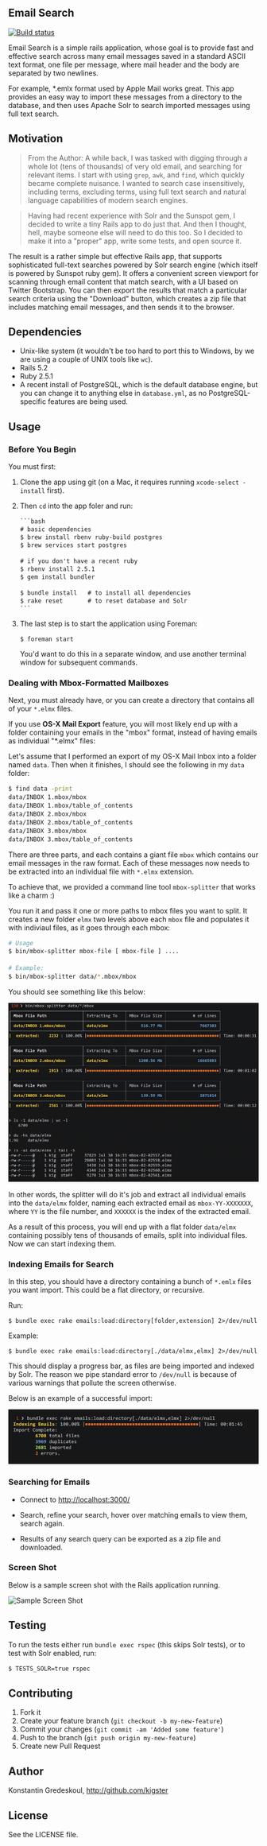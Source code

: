 ## Email Search 

[![Build status](https://secure.travis-ci.org/kigster/search-emlx-mailbox.png)](http://travis-ci.org/kigster/search-emlx-mailbox)

Email Search is a simple rails application, whose goal is to provide fast and effective search across many email messages saved in a standard ASCII text format, one file per message, where mail header and the body are separated by two newlines.

For example, \*.emlx format used by Apple Mail works great.  This app provides an easy way to import these messages from a directory to the database, and then uses Apache Solr to search imported messages using full text search.

## Motivation

> From the Author: A while back, I was tasked with digging through a whole lot (tens of thousands) of very old email, and searching for relevant items. I start with using `grep`, `awk`, and `find`, which quickly became complete nuisance. I wanted to search case insensitively, including terms, excluding terms, using full text search and natural language capabilities of modern search engines.

> Having had recent experience with Solr and the Sunspot gem, I decided to write a tiny Rails app to do just that.  And then I thought, hell, maybe someone else will need to do this too.  So I decided to make it into a "proper" app, write some tests, and open source it.

The result is a rather simple but effective Rails app, that supports sophisticated full-text searches
powered by Solr search engine (which itself is powered by Sunspot ruby gem). It offers a convenient screen viewport for scanning through email content that match search, with a UI based on Twitter Bootstrap.  You can then export the results that match a particular search criteria using the "Download" button, which creates a zip file that includes matching email messages, and then sends it to the browser.

## Dependencies


 * Unix-like system (it wouldn't be too hard to port this to Windows, by we are using a couple of UNIX tools like `wc`).
 * Rails 5.2
 * Ruby 2.5.1
 * A recent install of PostgreSQL, which is the default database engine, but you can change it to anything else in `database.yml`, as no PostgreSQL-specific features are being used.

## Usage

### Before You Begin

You must first:

 1. Clone the app using git (on a Mac, it requires running `xcode-select -install` first).
 2. Then `cd` into the app foler and run:
 
        ```bash
        # basic dependencies
        $ brew install rbenv ruby-build postgres
        $ brew services start postgres
        
        # if you don't have a recent ruby
        $ rbenv install 2.5.1
        $ gem install bundler
         
        $ bundle install   # to install all dependencies
        $ rake reset       # to reset database and Solr
        ```
        
 3. The last step is to start the application using Foreman:        

        $ foreman start 
        
    You'd want to do this in a separate window, and use another terminal window for subsequent commands.

 
### Dealing with Mbox-Formatted Mailboxes

Next, you must already have, or you can create a directory that contains all of your `*.elmx` files. 

If you use **OS-X Mail Export** feature, you will most likely end up with a folder containing your emails in the "mbox" format, instead of having emails as individual "*.elmx" files:

Let's assume that I performed an export of my OS-X Mail Inbox into a folder named `data`. Then when it finishes, I should see the following in my `data` folder:

```bash
$ find data -print  
data/INBOX 1.mbox/mbox
data/INBOX 1.mbox/table_of_contents
data/INBOX 2.mbox/mbox
data/INBOX 2.mbox/table_of_contents
data/INBOX 3.mbox/mbox
data/INBOX 3.mbox/table_of_contents 
```

There are three parts, and each contains a giant file `mbox` which contains our email messages in the raw format. Each of these messages now needs to be extracted into an individual file with `*.elmx` extension.

To achieve that, we provided a command line tool `mbox-splitter` that works like a charm :) 

You run it and pass it one or more paths to mbox files you want to split. It creates a new folder `elmx` two levels above each `mbox` file and populates it with indiviaul files, as it goes through each mbox:

```bash
# Usage
$ bin/mbox-splitter mbox-file [ mbox-file ] ....

# Example:
$ bin/mbox-splitter data/*.mbox/mbox
```

You should see something like this below:

![mbox-splitter](doc/mbox-splitter-all.png)

In other words, the splitter will do it's job and extract all individual emails into the `data/elmx` folder, naming each extracted email as `mbox-YY-XXXXXXX`, where `YY` is the file number, and `XXXXXX` is the index of the extracted email.

As a result of this process, you will end up with a flat folder `data/elmx` containing possibly tens of thousands of emails, split into individual files. Now we can start indexing them.

### Indexing Emails for Search

In this step, you should have a directory containing a bunch of `*.emlx` files you want import. This could be a flat directory, or recursive.

Run:
  
    $ bundle exec rake emails:load:directory[folder,extension] 2>/dev/null
        
Example:
    
    $ bundle exec rake emails:load:directory[./data/elmx,elmx] 2>/dev/null
    
This should display a progress bar, as files are being imported and indexed by Solr. The reason we pipe standard error to `/dev/null` is because of various warnings that pollute the screen otherwise.
    
Below is an example of a successful import:
    
![mbox-splitter](doc/elmx-import.png)
    
     
### Searching for Emails    
  
  * Connect to [http://localhost:3000/](http://localhost:3000/)
  
  * Search, refine your search, hover over matching emails to view them, search again.
  
  * Results of any search query can be exported as a zip file and downloaded.

### Screen Shot

Below is a sample screen shot with the Rails application running.

![Sample Screen Shot](https://raw.github.com/kigster/email-search/master/doc/email_search_ss.png "Email Search App opened")

## Testing

To run the tests either run `bundle exec rspec` (this skips Solr tests), or to test with Solr enabled, run:

```bash
$ TESTS_SOLR=true rspec
```

## Contributing

1. Fork it
2. Create your feature branch (`git checkout -b my-new-feature`)
3. Commit your changes (`git commit -am 'Added some feature'`)
4. Push to the branch (`git push origin my-new-feature`)
5. Create new Pull Request

## Author

Konstantin Gredeskoul, http://github.com/kigster

## License

See the LICENSE file.

